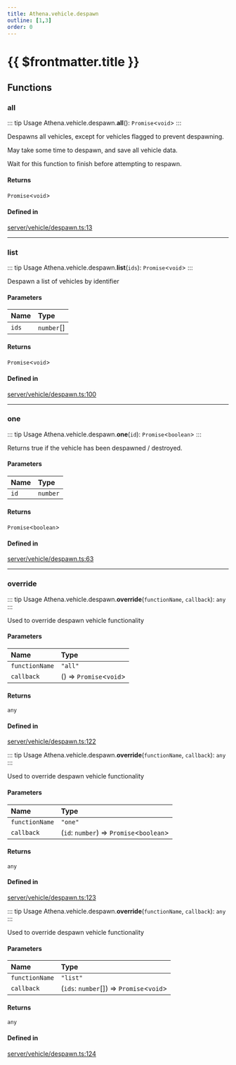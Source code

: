 ```yaml
---
title: Athena.vehicle.despawn
outline: [1,3]
order: 0
---
```


# {{ $frontmatter.title }}


## Functions

### all

::: tip Usage
Athena.vehicle.despawn.**all**(): `Promise`<`void`\>
:::

Despawns all vehicles, except for vehicles flagged to prevent despawning.

May take some time to despawn, and save all vehicle data.

Wait for this function to finish before attempting to respawn.

#### Returns

`Promise`<`void`\>

#### Defined in

[server/vehicle/despawn.ts:13](https://github.com/Stuyk/altv-athena/blob/82f1bae/src/core/server/vehicle/despawn.ts#L13)

___

### list

::: tip Usage
Athena.vehicle.despawn.**list**(`ids`): `Promise`<`void`\>
:::

Despawn a list of vehicles by identifier

#### Parameters

| Name | Type |
| :------ | :------ |
| `ids` | `number`[] |

#### Returns

`Promise`<`void`\>

#### Defined in

[server/vehicle/despawn.ts:100](https://github.com/Stuyk/altv-athena/blob/82f1bae/src/core/server/vehicle/despawn.ts#L100)

___

### one

::: tip Usage
Athena.vehicle.despawn.**one**(`id`): `Promise`<`boolean`\>
:::

Returns true if the vehicle has been despawned / destroyed.

#### Parameters

| Name | Type |
| :------ | :------ |
| `id` | `number` |

#### Returns

`Promise`<`boolean`\>

#### Defined in

[server/vehicle/despawn.ts:63](https://github.com/Stuyk/altv-athena/blob/82f1bae/src/core/server/vehicle/despawn.ts#L63)

___

### override

::: tip Usage
Athena.vehicle.despawn.**override**(`functionName`, `callback`): `any`
:::

Used to override despawn vehicle functionality

#### Parameters

| Name | Type |
| :------ | :------ |
| `functionName` | ``"all"`` |
| `callback` | () => `Promise`<`void`\> |

#### Returns

`any`

#### Defined in

[server/vehicle/despawn.ts:122](https://github.com/Stuyk/altv-athena/blob/82f1bae/src/core/server/vehicle/despawn.ts#L122)

::: tip Usage
Athena.vehicle.despawn.**override**(`functionName`, `callback`): `any`
:::

Used to override despawn vehicle functionality

#### Parameters

| Name | Type |
| :------ | :------ |
| `functionName` | ``"one"`` |
| `callback` | (`id`: `number`) => `Promise`<`boolean`\> |

#### Returns

`any`

#### Defined in

[server/vehicle/despawn.ts:123](https://github.com/Stuyk/altv-athena/blob/82f1bae/src/core/server/vehicle/despawn.ts#L123)

::: tip Usage
Athena.vehicle.despawn.**override**(`functionName`, `callback`): `any`
:::

Used to override despawn vehicle functionality

#### Parameters

| Name | Type |
| :------ | :------ |
| `functionName` | ``"list"`` |
| `callback` | (`ids`: `number`[]) => `Promise`<`void`\> |

#### Returns

`any`

#### Defined in

[server/vehicle/despawn.ts:124](https://github.com/Stuyk/altv-athena/blob/82f1bae/src/core/server/vehicle/despawn.ts#L124)
